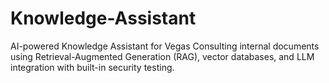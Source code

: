 # Knowledge-Assistant
AI-powered Knowledge Assistant for Vegas Consulting internal documents using Retrieval-Augmented Generation (RAG), vector databases, and LLM integration with built-in security testing.
